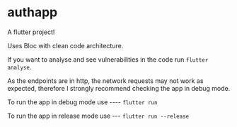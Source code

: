 # authapp

A flutter project!

Uses Bloc with clean code architecture.

If you want to analyse and see vulnerabilities in the code run `flutter analyse`.

As the endpoints are in http, the network requests may not work as expected,
therefore I strongly recommend checking the app in debug mode.

To run the app in debug mode use  ----    `flutter run`

To run the app in release mode use --- `flutter run --release`